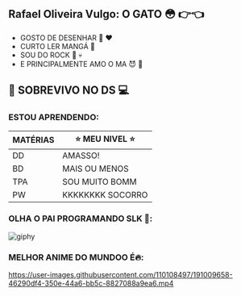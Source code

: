 ## Rafael Oliveira Vulgo: O GATO :flushed: :point_right::point_left:
 + GOSTO DE DESENHAR :art: :heart:
 + CURTO LER MANGÁ :closed_book:
 + SOU DO ROCK :metal: :skull:
 + E PRINCIPALMENTE AMO O MA :smiling_imp: :blossom:
   
 ## :raised_hands: SOBREVIVO NO DS :computer:
### ESTOU APRENDENDO: 
| MATÉRIAS|:star: MEU NIVEL :star:|
| ------ | ----------- |
| DD | AMASSO! |
| BD | MAIS OU MENOS |
| TPA| SOU MUITO BOMM |
| PW | KKKKKKKK SOCORRO |
### OLHA O PAI PROGRAMANDO SLK :triumph::
![giphy](https://user-images.githubusercontent.com/110108497/191008818-ae43ffe0-e6d2-4a7f-a296-933df39448db.gif)

### MELHOR ANIME DO MUNDOO É🔥:
https://user-images.githubusercontent.com/110108497/191009658-46290df4-350e-44a6-bb5c-8827088a9ea6.mp4















